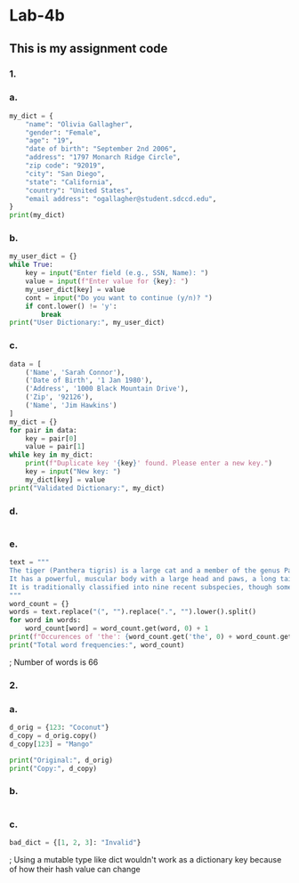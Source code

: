 # Lab-4b
## This is my assignment code
### 1.
### a.
```python
my_dict = {
    "name": "Olivia Gallagher",
    "gender": "Female",
    "age": "19",
    "date of birth": "September 2nd 2006",
    "address": "1797 Monarch Ridge Circle",
    "zip code": "92019",
    "city": "San Diego",
    "state": "California",
    "country": "United States",
    "email address": "ogallagher@student.sdccd.edu",
}
print(my_dict)
```
### b.
```python
my_user_dict = {}
while True:
    key = input("Enter field (e.g., SSN, Name): ")
    value = input(f"Enter value for {key}: ")
    my_user_dict[key] = value
    cont = input("Do you want to continue (y/n)? ")
    if cont.lower() != 'y':
        break
print("User Dictionary:", my_user_dict)
```
### c.
```python
data = [
    ('Name', 'Sarah Connor'),
    ('Date of Birth', '1 Jan 1980'),
    ('Address', '1000 Black Mountain Drive'),
    ('Zip', '92126'),
    ('Name', 'Jim Hawkins')
]
my_dict = {}
for pair in data:
    key = pair[0]
    value = pair[1]
while key in my_dict:
    print(f"Duplicate key '{key}' found. Please enter a new key.")
    key = input("New key: ")
    my_dict[key] = value
print("Validated Dictionary:", my_dict)
```
### d.
```python
```
### e. 
```python
text = """
The tiger (Panthera tigris) is a large cat and a member of the genus Panthera native to Asia. 
It has a powerful, muscular body with a large head and paws, a long tail and orange fur with black, mostly vertical stripes. 
It is traditionally classified into nine recent subspecies, though some recognise only two subspecies, mainland Asian tigers and the island tigers of the Sunda Islands.
"""
word_count = {}
words = text.replace("(", "").replace(".", "").lower().split()
for word in words:
    word_count[word] = word_count.get(word, 0) + 1
print(f"Occurences of 'the': {word_count.get('the', 0) + word_count.get('the', 0)}")
print("Total word frequencies:", word_count)
```
; Number of words is 66
### 2.
### a.
```python
d_orig = {123: "Coconut"}
d_copy = d_orig.copy()
d_copy[123] = "Mango"

print("Original:", d_orig)
print("Copy:", d_copy)
```
### b.
```python
```
### c.
```python
bad_dict = {[1, 2, 3]: "Invalid"}
```
; Using a mutable type like dict wouldn't work as a dictionary key because of how their hash value can change
